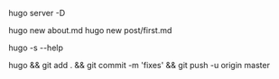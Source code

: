 hugo server -D

hugo new about.md
hugo new post/first.md

hugo -s --help

hugo && git add . && git commit -m 'fixes' && git push -u origin master
